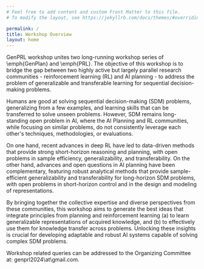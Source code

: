 ```yaml
---
# Feel free to add content and custom Front Matter to this file.
# To modify the layout, see https://jekyllrb.com/docs/themes/#overriding-theme-defaults

permalink: /
title: Workshop Overview
layout: home
---
```


GenPRL workshop unites two long-running workshop series of \emph{GenPlan} and \emph{PRL}.
The objective of this workshop is to bridge the gap between two highly active but largely parallel research communities - reinforcement learning (RL) and AI planning - to address the problem of generalizable and transferable learning for sequential decision-making problems. 


<!-- Hi there! Here's the lazy grad student's template for workshop webpages. I put this together to help automate mundane tasks with conventional workshop webpages - curating lists of speakers and/or organizers, schedules, and submitted/accepted papers. Here's a completely unrelated picture adapted from "Machine Learning & Artificial Intelligence" by `mikemacmarketing`; licensed under CC BY 2.0: -->

<!-- ![](assets/img/banner.jpg) -->

Humans are good at solving sequential decision-making (SDM) problems, generalizing from a few examples, and learning skills that can be transferred to solve unseen problems. However, SDM remains long-standing open problem in AI, where the 
AI Planning and RL communities, while focusing on similar problems, do not consistently leverage each other's techniques, methodologies, or evaluations.

On one hand, recent advances in deep RL have led to data-driven methods that provide strong short-horizon reasoning and planning, with open problems in sample efficiency, generalizability, and transferability. On the other hand, advances and open questions in AI planning have been complementary, featuring robust analytical methods that provide sample-efficient generalizability and transferability for long-horizon SDM problems, with open problems in short-horizon control and in the design and modeling of representations.

By bringing together the collective expertise and diverse perspectives from these communities, this workshop aims to generate the best ideas that integrate principles from planning and reinforcement learning (a) to learn generalizable representations of acquired knowledge, and (b) to effectively use them for knowledge transfer across problems. Unlocking these insights is crucial for developing adaptable and robust AI systems capable of solving complex SDM problems.

Workshop related queries can be addressed to the Organizing Committee at: genprl2024\at\gmail.com.


<!-- The theme is quite easy to use if you're familiar with Jekyll. The following collections are implemented: -->
<!-- 1. **Speakers**: Curate a [speaker list like this one](speakers) from a set of markdown files, one per speaker. Crops and displays images if available. Adds a short bio. See files in the `_speakers` directory for examples.
2. **Organizers**: Curate an organizer list from a set of markdown files, one per organizer. See files in the `_organizers` directory for examples.
3. **Schedule**: Curate a [schedule like this](schedule) from a set of markdown files, one per event (talk, panel, break, etc.). See files in the `_schedule` directory for examples. Schedule items are sorted by a `sequence_id` attribute.
4. **Papers**: Curate a [list of papers like this](papers) from a bunch of markdown files, one per paper. See files in the `_papers` directory for examples. Papers are sorted by a `sequence_id` attribute if specifed (else they are listed alphabetically). -->

<!-- > **NOTE:** The best way to use these is to turn feature on or off by editing the `collections` attribute in `_config.yml`. -->

<!-- If you experience issues or have cool features to add, feel free to [fork this template](). -->

